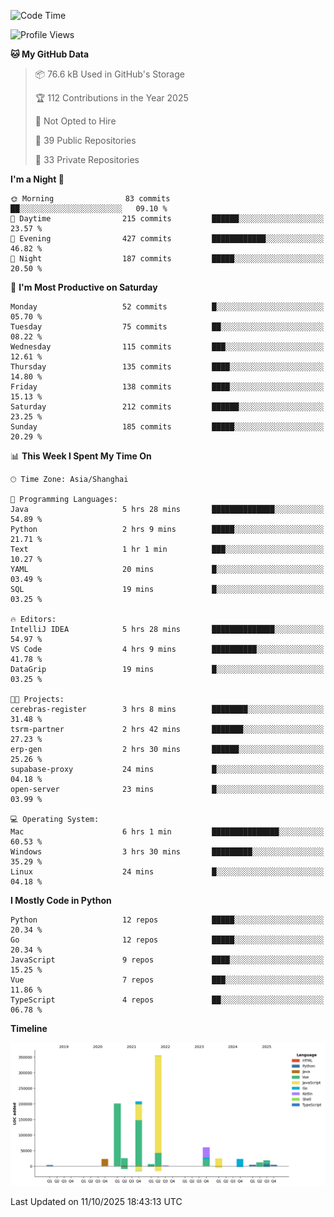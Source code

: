 <!--START_SECTION:waka-->
![Code Time](http://img.shields.io/badge/Code%20Time-4%2C484%20hrs%209%20mins-blue)

![Profile Views](http://img.shields.io/badge/Profile%20Views-0-blue)

**🐱 My GitHub Data** 

> 📦 76.6 kB Used in GitHub's Storage 
 > 
> 🏆 112 Contributions in the Year 2025
 > 
> 🚫 Not Opted to Hire
 > 
> 📜 39 Public Repositories 
 > 
> 🔑 33 Private Repositories 
 > 
**I'm a Night 🦉** 

```text
🌞 Morning                83 commits          ██░░░░░░░░░░░░░░░░░░░░░░░   09.10 % 
🌆 Daytime                215 commits         ██████░░░░░░░░░░░░░░░░░░░   23.57 % 
🌃 Evening                427 commits         ████████████░░░░░░░░░░░░░   46.82 % 
🌙 Night                  187 commits         █████░░░░░░░░░░░░░░░░░░░░   20.50 % 
```
📅 **I'm Most Productive on Saturday** 

```text
Monday                   52 commits          █░░░░░░░░░░░░░░░░░░░░░░░░   05.70 % 
Tuesday                  75 commits          ██░░░░░░░░░░░░░░░░░░░░░░░   08.22 % 
Wednesday                115 commits         ███░░░░░░░░░░░░░░░░░░░░░░   12.61 % 
Thursday                 135 commits         ████░░░░░░░░░░░░░░░░░░░░░   14.80 % 
Friday                   138 commits         ████░░░░░░░░░░░░░░░░░░░░░   15.13 % 
Saturday                 212 commits         ██████░░░░░░░░░░░░░░░░░░░   23.25 % 
Sunday                   185 commits         █████░░░░░░░░░░░░░░░░░░░░   20.29 % 
```


📊 **This Week I Spent My Time On** 

```text
🕑︎ Time Zone: Asia/Shanghai

💬 Programming Languages: 
Java                     5 hrs 28 mins       ██████████████░░░░░░░░░░░   54.89 % 
Python                   2 hrs 9 mins        █████░░░░░░░░░░░░░░░░░░░░   21.71 % 
Text                     1 hr 1 min          ███░░░░░░░░░░░░░░░░░░░░░░   10.27 % 
YAML                     20 mins             █░░░░░░░░░░░░░░░░░░░░░░░░   03.49 % 
SQL                      19 mins             █░░░░░░░░░░░░░░░░░░░░░░░░   03.25 % 

🔥 Editors: 
IntelliJ IDEA            5 hrs 28 mins       ██████████████░░░░░░░░░░░   54.97 % 
VS Code                  4 hrs 9 mins        ██████████░░░░░░░░░░░░░░░   41.78 % 
DataGrip                 19 mins             █░░░░░░░░░░░░░░░░░░░░░░░░   03.25 % 

🐱‍💻 Projects: 
cerebras-register        3 hrs 8 mins        ████████░░░░░░░░░░░░░░░░░   31.48 % 
tsrm-partner             2 hrs 42 mins       ███████░░░░░░░░░░░░░░░░░░   27.23 % 
erp-gen                  2 hrs 30 mins       ██████░░░░░░░░░░░░░░░░░░░   25.26 % 
supabase-proxy           24 mins             █░░░░░░░░░░░░░░░░░░░░░░░░   04.18 % 
open-server              23 mins             █░░░░░░░░░░░░░░░░░░░░░░░░   03.99 % 

💻 Operating System: 
Mac                      6 hrs 1 min         ███████████████░░░░░░░░░░   60.53 % 
Windows                  3 hrs 30 mins       █████████░░░░░░░░░░░░░░░░   35.29 % 
Linux                    24 mins             █░░░░░░░░░░░░░░░░░░░░░░░░   04.18 % 
```

**I Mostly Code in Python** 

```text
Python                   12 repos            █████░░░░░░░░░░░░░░░░░░░░   20.34 % 
Go                       12 repos            █████░░░░░░░░░░░░░░░░░░░░   20.34 % 
JavaScript               9 repos             ████░░░░░░░░░░░░░░░░░░░░░   15.25 % 
Vue                      7 repos             ███░░░░░░░░░░░░░░░░░░░░░░   11.86 % 
TypeScript               4 repos             ██░░░░░░░░░░░░░░░░░░░░░░░   06.78 % 
```



**Timeline**

![Lines of Code chart](https://raw.githubusercontent.com/youtiaoguagua/youtiaoguagua/master/assets/bar_graph.png)


 Last Updated on 11/10/2025 18:43:13 UTC
<!--END_SECTION:waka-->